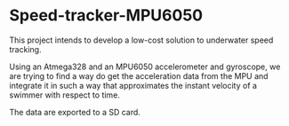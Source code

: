 # Speed-tracker-MPU6050

This project intends to develop a low-cost solution to underwater speed tracking.

Using an Atmega328 and an MPU6050 accelerometer and gyroscope, we are trying to find a way do get the acceleration data from the MPU
and integrate it in such a way that approximates the instant velocity of a swimmer with respect to time.

The data are exported to a SD card.
